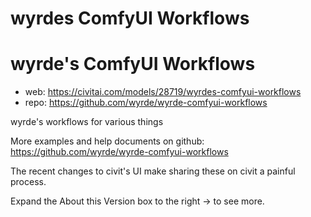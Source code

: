 wyrdes ComfyUI Workflows
========================

# wyrde's ComfyUI Workflows

* web: https://civitai.com/models/28719/wyrdes-comfyui-workflows
* repo: https://github.com/wyrde/wyrde-comfyui-workflows

wyrde's workflows for various things

More examples and help documents on github: https://github.com/wyrde/wyrde-comfyui-workflows

The recent changes to civit's UI make sharing these on civit a painful process.

Expand the About this Version box to the right → to see more.


